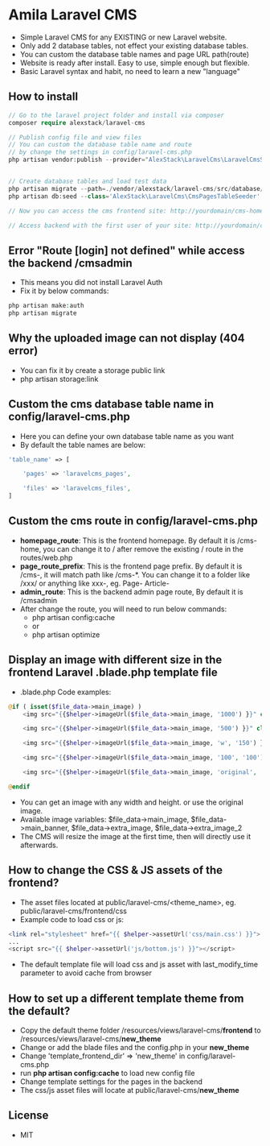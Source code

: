 # Amila Laravel CMS

-   Simple Laravel CMS for any EXISTING or new Laravel website.
-   Only add 2 database tables, not effect your existing database tables.
-   You can custom the database table names and page URL path(route)
-   Website is ready after install. Easy to use, simple enough but flexible.
-   Basic Laravel syntax and habit, no need to learn a new "language"

## How to install

```php
// Go to the laravel project folder and install via composer
composer require alexstack/laravel-cms

// Publish config file and view files
// You can custom the database table name and route
// by change the settings in config/laravel-cms.php
php artisan vendor:publish --provider="AlexStack\LaravelCms\LaravelCmsServiceProvider"


// Create database tables and load test data
php artisan migrate --path=./vendor/alexstack/laravel-cms/src/database/migrations/
php artisan db:seed --class='AlexStack\LaravelCms\CmsPagesTableSeeder'

// Now you can access the cms frontend site: http://yourdomain/cms-home

// Access backend with the first user of your site: http://yourdomain/cmsadmin

```

## Error "Route [login] not defined" while access the backend /cmsadmin

-   This means you did not install Laravel Auth
-   Fix it by below commands:

```php
php artisan make:auth
php artisan migrate
```

## Why the uploaded image can not display (404 error)

-   You can fix it by create a storage public link
-   php artisan storage:link

## Custom the cms database table name in config/laravel-cms.php

-   Here you can define your own database table name as you want
-   By default the table names are below:

```php
'table_name' => [

    'pages' => 'laravelcms_pages',

    'files' => 'laravelcms_files',
]
```

## Custom the cms route in config/laravel-cms.php

-   **homepage_route**: This is the frontend homepage. By default it is /cms-home, you can change it to / after remove the existing / route in the routes/web.php
-   **page_route_prefix**: This is the frontend page prefix. By default it is /cms-, it will match path like /cms-\*. You can change it to a folder like /xxx/ or anything like xxx-, eg. Page- Article-
-   **admin_route**: This is the backend admin page route, By default it is /cmsadmin
-   After change the route, you will need to run below commands:
    -   php artisan config:cache
    -   or
    -   php artisan optimize

## Display an image with different size in the frontend Laravel .blade.php template file

-   .blade.php Code examples:

```php
@if ( isset($file_data->main_image) )
    <img src="{{$helper->imageUrl($file_data->main_image, '1000') }}" class="img-fluid" />

    <img src="{{$helper->imageUrl($file_data->main_image, '500') }}" class="img-fluid" />

    <img src="{{$helper->imageUrl($file_data->main_image, 'w', '150') }}" class="img-fluid" />

    <img src="{{$helper->imageUrl($file_data->main_image, '100', '100') }}" class="img-fluid" />

    <img src="{{$helper->imageUrl($file_data->main_image, 'original', 'original') }}" class="img-fluid" />

@endif

```

-   You can get an image with any width and height. or use the original image.
-   Available image variables: $file_data->main_image, $file_data->main_banner, $file_data->extra_image, $file_data->extra_image_2
-   The CMS will resize the image at the first time, then will directly use it afterwards.

## How to change the CSS & JS assets of the frontend?

-   The asset files located at public/laravel-cms/<theme_name>, eg. public/laravel-cms/frontend/css
-   Example code to load css or js:

```php
<link rel="stylesheet" href="{{ $helper->assetUrl('css/main.css') }}">
...
<script src="{{ $helper->assetUrl('js/bottom.js') }}"></script>
```

-   The default template file will load css and js asset with last_modify_time parameter to avoid cache from browser

## How to set up a different template theme from the default?

-   Copy the default theme folder /resources/views/laravel-cms/**frontend** to /resources/views/laravel-cms/**new_theme**
-   Change or add the blade files and the config.php in your **new_theme**
-   Change 'template_frontend_dir' => 'new_theme' in config/laravel-cms.php
-   run **php artisan config:cache** to load new config file
-   Change template settings for the pages in the backend
-   The css/js asset files will locate at public/laravel-cms/**new_theme**

## License

-   MIT

```

```
